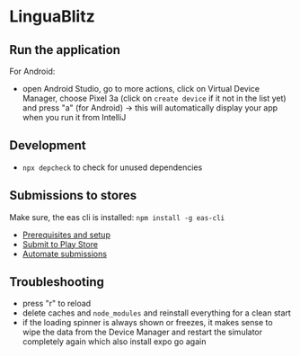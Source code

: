 # LinguaBlitz

## Run the application

For Android:

- open Android Studio, go to more actions, click on Virtual Device Manager, choose Pixel 3a (click on `create device` if
  it not in the list yet) and press "a" (for Android)
  &rarr; this will automatically display your app when you run it from IntelliJ

## Development

- `npx depcheck` to check for unused dependencies

## Submissions to stores

Make sure, the eas cli is installed: `npm install -g eas-cli`

- [Prerequisites and setup](https://docs.expo.dev/build/setup/#prerequisites)
- [Submit to Play Store](https://docs.expo.dev/submit/android/)
- [Automate submissions](https://docs.expo.dev/build/automate-submissions/)

## Troubleshooting

- press "r" to reload
- delete caches and `node_modules` and reinstall everything for a clean start
- if the loading spinner is always shown or freezes, it makes sense to wipe the data from the Device Manager and restart
  the simulator completely again which also install expo go again
